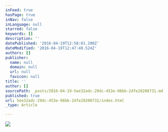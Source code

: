 ```yaml
---
inFeed: true
hasPage: true
inNav: false
inLanguage: null
starred: false
keywords: []
description: ''
datePublished: '2016-04-19T12:50:01.200Z'
dateModified: '2016-04-19T12:47:40.524Z'
authors: []
publisher:
  name: null
  domain: null
  url: null
  favicon: null
title: ''
author: []
sourcePath: _posts/2016-04-19-5ee32adc-29dc-453e-96bb-2dfe28208731.md
published: true
url: 5ee32adc-29dc-453e-96bb-2dfe28208731/index.html
_type: Article

---
```

![](https://the-grid-user-content.s3-us-west-2.amazonaws.com/3ae97c2c-5384-4f79-854e-2e49323d6c15.jpg)